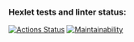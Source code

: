 ### Hexlet tests and linter status:
[![Actions Status](https://github.com/maddclif24/python-project-lvl1/workflows/hexlet-check/badge.svg)](https://github.com/maddclif24/python-project-lvl1/actions)
[![Maintainability](https://api.codeclimate.com/v1/badges/808cee54ae994e24dd28/maintainability)](https://codeclimate.com/github/maddclif24/python-project-lvl1/maintainability)